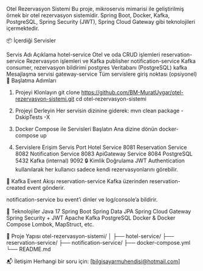 Otel Rezervasyon Sistemi
Bu proje, mikroservis mimarisi ile geliştirilmiş örnek bir otel rezervasyon sistemidir. Spring Boot, Docker, Kafka, PostgreSQL, Spring Security (JWT), Spring Cloud Gateway gibi teknolojileri içermektedir.

📦 İçerdiği Servisler

Servis Adı	Açıklama
hotel-service	Otel ve oda CRUD işlemleri
reservation-service	Rezervasyon işlemleri ve Kafka publisher
notification-service	Kafka consumer, rezervasyon bildirimi
postgres	Veritabanı (PostgreSQL)
kafka	Mesajlaşma servisi
gateway-service	Tüm servislere giriş noktası (opsiyonel)
🚀 Başlatma Adımları

1. Projeyi Klonlayın
git clone https://github.com/BM-MuratUygar/otel-rezervasyon-sistemi.git
cd otel-rezervasyon-sistemi

2. Projeyi Derleyin
Her servisin dizinine giderek:
mvn clean package -DskipTests -X

3. Docker Compose ile Servisleri Başlatın
Ana dizine dönün
docker-compose up

4. Servislere Erişim
Servis	Port
Hotel Service	8081
Reservation Service	8082
Notification Service	8083
ApiGateway Service	8084
PostgreSQL	5432
Kafka (internal)	9092
🔒 Kimlik Doğrulama
JWT Authentication kullanılarak her kullanıcı sadece kendi rezervasyonlarını görebilir.

📡 Kafka Event Akışı
reservation-service Kafka üzerinden reservation-created event gönderir.

notification-service bu event’i dinler ve log/console’a bildirir.

🧱 Teknolojiler
Java 17
Spring Boot
Spring Data JPA
Spring Cloud Gateway
Spring Security + JWT
Apache Kafka
PostgreSQL
Docker & Docker Compose
Lombok, MapStruct, etc.

📂 Proje Yapısı
otel-rezervasyon-sistemi/
│
├── hotel-service/
├── reservation-service/
├── notification-service/
├── docker-compose.yml
└── README.md

📬 İletişim
Herhangi bir soru için: [bilgisayarmuhendisi@hotmail.com]
